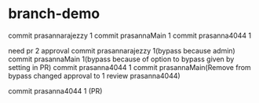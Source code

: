 
# branch-demo
commit prasannarajezzy 1 
commit prasannaMain 1
commit prasanna4044 1

need pr 2 approval
commit prasannarajezzy 1(bypass because admin)
commit prasannaMain 1(bypass because of option to bypass given by setting in PR)
commit prasanna4044 1
commit prasannaMain(Remove from bypass changed approval to 1 review prasanna4044)

commit prasanna4044 1 (PR)





